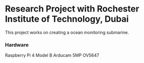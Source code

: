 # Research Project with Rochester Institute of Technology, Dubai
This project works on creating a ocean monitoring submarine. 

### Hardware
Raspberry Pi 4 Model B
Arducam 5MP OV5647

